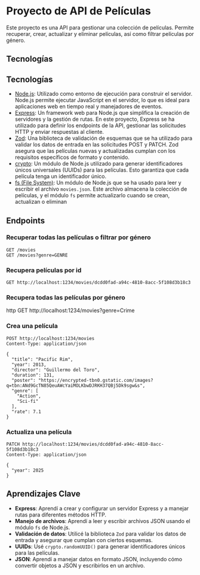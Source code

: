 # Proyecto de API de Películas

Este proyecto es una API para gestionar una colección de películas. Permite recuperar, crear, actualizar y eliminar películas, así como filtrar películas por género.

## Tecnologías

## Tecnologías

- [Node.js](https://nodejs.org/): Utilizado como entorno de ejecución para construir el servidor. Node.js permite ejecutar JavaScript en el servidor, lo que es ideal para aplicaciones web en tiempo real y manejadores de eventos.
- [Express](https://expressjs.com/): Un framework web para Node.js que simplifica la creación de servidores y la gestión de rutas. En este proyecto, Express se ha utilizado para definir los endpoints de la API, gestionar las solicitudes HTTP y enviar respuestas al cliente.
- [Zod](https://github.com/colinhacks/zod): Una biblioteca de validación de esquemas que se ha utilizado para validar los datos de entrada en las solicitudes POST y PATCH. Zod asegura que las películas nuevas y actualizadas cumplan con los requisitos específicos de formato y contenido.
- [crypto](https://nodejs.org/api/crypto.html): Un módulo de Node.js utilizado para generar identificadores únicos universales (UUIDs) para las películas. Esto garantiza que cada película tenga un identificador único.
- [fs (File System)](https://nodejs.org/api/fs.html): Un módulo de Node.js que se ha usado para leer y escribir el archivo `movies.json`. Este archivo almacena la colección de películas, y el módulo `fs` permite actualizarlo cuando se crean, actualizan o eliminan 

## Endpoints

### Recuperar todas las películas o filtrar por género

```http
GET /movies
GET /movies?genre=GENRE
```

### Recupera películas por id
```http
GET http://localhost:1234/movies/dcdd0fad-a94c-4810-8acc-5f108d3b18c3
```

### Recupera todas las películas por género
http
GET http://localhost:1234/movies?genre=Crime

### Crea una película
```http
POST http://localhost:1234/movies
Content-Type: application/json

{
  "title": "Pacific Rim",
  "year": 2013,
  "director": "Guillermo del Toro",
  "duration": 131, 
  "poster": "https://encrypted-tbn0.gstatic.com/images?q=tbn:ANd9GcTN85QeuAWcYaiMOLKbwDJRKH37QBj5Dk9sgw&s",
  "genre": [
    "Action",
    "Sci-fi"
  ],
  "rate": 7.1
}
```

### Actualiza una película
```http
PATCH http://localhost:1234/movies/dcdd0fad-a94c-4810-8acc-5f108d3b18c3
Content-Type: application/json

{
  "year": 2025
}
```

## Aprendizajes Clave

- **Express**: Aprendí a crear y configurar un servidor Express y a manejar rutas para diferentes métodos HTTP.
- **Manejo de archivos**: Aprendí a leer y escribir archivos JSON usando el módulo `fs` de Node.js.
- **Validación de datos**: Utilicé la biblioteca `Zod` para validar los datos de entrada y asegurar que cumplan con ciertos esquemas.
- **UUIDs**: Usé `crypto.randomUUID()` para generar identificadores únicos para las películas.
- **JSON**: Aprendí a manejar datos en formato JSON, incluyendo cómo convertir objetos a JSON y escribirlos en un archivo.
